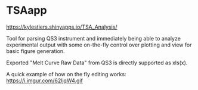 # TSAapp
https://kylestiers.shinyapps.io/TSA_Analysis/

Tool for parsing QS3 instrument and immediately being able to analyze experimental output with some on-the-fly control over plotting and view for basic figure generation.

Exported "Melt Curve Raw Data" from QS3 is directly supported as xls(x).

A quick example of how on the fly editing works:
https://i.imgur.com/62ljqW4.gif
